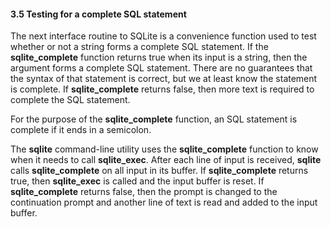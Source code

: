 #### 3\.5 Testing for a complete SQL statement


The next interface routine to SQLite is a convenience function used
to test whether or not a string forms a complete SQL statement.
If the **sqlite\_complete** function returns true when its input
is a string, then the argument forms a complete SQL statement.
There are no guarantees that the syntax of that statement is correct,
but we at least know the statement is complete. If **sqlite\_complete**
returns false, then more text is required to complete the SQL statement.


For the purpose of the **sqlite\_complete** function, an SQL
statement is complete if it ends in a semicolon.


The **sqlite** command\-line utility uses the **sqlite\_complete**
function to know when it needs to call **sqlite\_exec**. After each
line of input is received, **sqlite** calls **sqlite\_complete**
on all input in its buffer. If **sqlite\_complete** returns true, 
then **sqlite\_exec** is called and the input buffer is reset. If
**sqlite\_complete** returns false, then the prompt is changed to
the continuation prompt and another line of text is read and added to
the input buffer.


